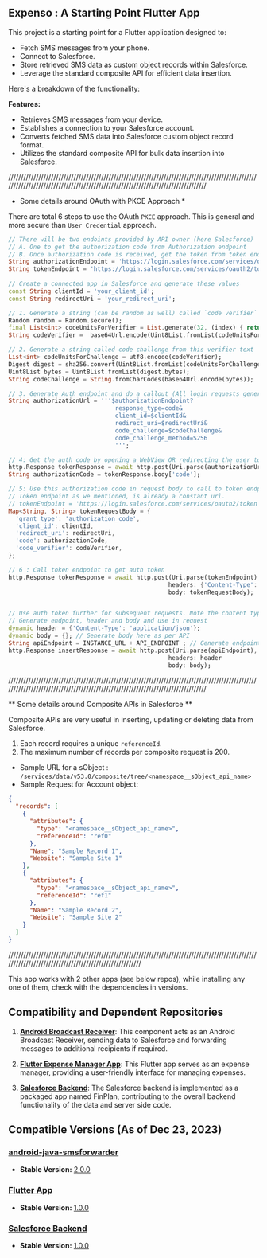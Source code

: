 ## Expenso : A Starting Point Flutter App

This project is a starting point for a Flutter application designed to:

* Fetch SMS messages from your phone.
* Connect to Salesforce.
* Store retrieved SMS data as custom object records within Salesforce.
* Leverage the standard composite API for efficient data insertion.

Here's a breakdown of the functionality:

**Features:**
* Retrieves SMS messages from your device.
* Establishes a connection to your Salesforce account.
* Converts fetched SMS data into Salesforce custom object record format.
* Utilizes the standard composite API for bulk data insertion into Salesforce.

//////////////////////////////////////////////////////////////////////////////////////////////////////////////////////////////////////////////////////////////////////////////////

* Some details around OAuth with PKCE Approach *

There are total 6 steps to use the OAuth `PKCE` approach. This is general and more 
secure than `User Credential` approach.

```dart
// There will be two endoints provided by API owner (here Salesforce)
// A. One to get the authorization code from Authorization endpoint
// B. Once authorization code is received, get the token from token endpoint
String authorizationEndpoint = 'https://login.salesforce.com/services/oauth2/authorize';
String tokenEndpoint = 'https://login.salesforce.com/services/oauth2/token';
  
// Create a connected app in Salesforce and generate these values
const String clientId = 'your_client_id';
const String redirectUri = 'your_redirect_uri';

// 1. Generate a string (can be random as well) called `code verifier`
Random random = Random.secure();
final List<int> codeUnitsForVerifier = List.generate(32, (index) { return random.nextInt(256); });
String codeVerifier =  base64Url.encode(Uint8List.fromList(codeUnitsForVerifier));

// 2. Generate a string called code challenge from this verifier text
List<int> codeUnitsForChallenge = utf8.encode(codeVerifier);
Digest digest = sha256.convert(Uint8List.fromList(codeUnitsForChallenge));
Uint8List bytes = Uint8List.fromList(digest.bytes);
String codeChallenge = String.fromCharCodes(base64Url.encode(bytes));

// 3. Generate Auth endpoint and do a callout (All login requests generally will have content header as `'Content-Type': 'application/x-www-form-urlencoded'`)
String authorizationUrl = '''$authorizationEndpoint?
                              response_type=code&
                              client_id=$clientId&
                              redirect_uri=$redirectUri&      
                              code_challenge=$codeChallenge&  
                              code_challenge_method=S256      
                              ''';

// 4: Get the auth code by opening a WebView OR redirecting the user to the authorization URL
http.Response tokenResponse = await http.post(Uri.parse(authorizationUrl),headers: {'Content-Type': 'application/x-www-form-urlencoded'});
String authorizationCode = tokenResponse.body['code'];

// 5: Use this authorization code in request body to call to token endpoint, this is to get `token` from `code`
// Token endpoint as we mentioned, is already a constant url.
// tokenEndpoint = 'https://login.salesforce.com/services/oauth2/token';
Map<String, String> tokenRequestBody = {
  'grant_type': 'authorization_code',
  'client_id': clientId,
  'redirect_uri': redirectUri,
  'code': authorizationCode,      
  'code_verifier': codeVerifier, 
};

// 6 : Call token endpoint to get auth token
http.Response tokenResponse = await http.post(Uri.parse(tokenEndpoint),
                                             headers: {'Content-Type': 'application/x-www-form-urlencoded'},
                                             body: tokenRequestBody);


// Use auth token further for subsequent requests. Note the content type is 'application/json' here.
// Generate endpoint, header and body and use in request
dynamic header = {'Content-Type': 'application/json'};
dynamic body = {}; // Generate body here as per API
String apiEndpoint = INSTANCE_URL + API_ENDPOINT ; // Generate endpoint URL as per API
http.Response insertResponse = await http.post(Uri.parse(apiEndpoint),
                                             headers: header
                                             body: body);
```

//////////////////////////////////////////////////////////////////////////////////////////////////////////////////////////////////////////////////////////////////////////////////

** Some details around Composite APIs in Salesforce **
  
Composite APIs are very useful in inserting, updating or deleting data from Salesforce. 
1. Each record requires a unique `referenceId`.
2. The maximum number of records per composite request is 200.

* Sample URL for a sObject : `/services/data/v53.0/composite/tree/<namespace__sObject_api_name>`
* Sample Request for Account object:

```json
{
  "records": [
    {
      "attributes": {
        "type": "<namespace__sObject_api_name>",
        "referenceId": "ref0"
      },
      "Name": "Sample Record 1",
      "Website": "Sample Site 1"
    },
    {
      "attributes": {
        "type": "<namespace__sObject_api_name>",
        "referenceId": "ref1"
      },
      "Name": "Sample Record 2",
      "Website": "Sample Site 2"
    }
  ]
}
```

////////////////////////////////////////////////////////////////////////////////////////////////////////////////////////////////////////////////////////

This app works with 2 other apps (see below repos), while installing any one of them, check with the dependencies in versions.

## Compatibility and Dependent Repositories

1. [**Android Broadcast Receiver**](https://github.com/aritram1/phone-app-android-smsforwarder): This component acts as an Android Broadcast Receiver, sending data to Salesforce and forwarding messages to additional recipients if required.

2. [**Flutter Expense Manager App**](https://github.com/aritram1/flutter-expense-manager): This Flutter app serves as an expense manager, providing a user-friendly interface for managing expenses.

3. [**Salesforce Backend**](https://github.com/aritram1/fin-plan-managed): The Salesforce backend is implemented as a packaged app named FinPlan, contributing to the overall backend functionality of the data and server side code.

## Compatible Versions (As of Dec 23, 2023)

### [android-java-smsforwarder](https://github.com/aritram1/android-java-smsforwarder)

- **Stable Version:** [2.0.0](https://github.com/aritram1/android-java-smsforwarder/tree/release/stable/2.0.0)

### [Flutter App](https://github.com/aritram1/flutter-expense-manager)

- **Stable Version:** [1.0.0](https://github.com/aritram1/flutter-expense-manager/tree/release/stable/1.0.0)

### [Salesforce Backend](https://github.com/aritram1/salesforce-finplan-managed)

- **Stable Version:** [1.0.0](https://github.com/aritram1/fin-plan-managed/tree/release/stable/1.0.0)
